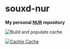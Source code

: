 # souxd-nur

**My personal [NUR](https://github.com/nix-community/NUR) repository**

![Build and populate cache](https://github.com/souxd/souxd-nur/workflows/Build%20and%20populate%20cache/badge.svg)

[![Cachix Cache](https://img.shields.io/badge/cachix-souxd-blue.svg)](https://souxd.cachix.org)

